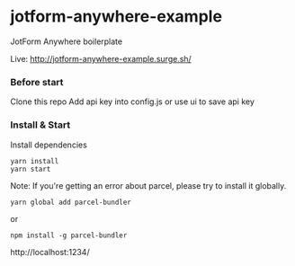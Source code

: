 # jotform-anywhere-example
JotForm Anywhere boilerplate

Live: http://jotform-anywhere-example.surge.sh/

### Before start
Clone this repo
Add api key into config.js or use ui to save api key

### Install & Start
Install dependencies
```
yarn install
yarn start
```

Note: If you're getting an error about parcel, please try to install it globally.
```
yarn global add parcel-bundler
```
or
```
npm install -g parcel-bundler
```

http://localhost:1234/

